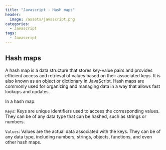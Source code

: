 ```yaml
---
title: "Javascript - Hash maps"
header:
  image: /assets/javascript.png
categories:
  - Javascript
tags:
  - Javascript
---
```


## Hash maps

A hash map is a data structure that stores key-value pairs and provides efficient access and retrieval of values based on their associated keys. It is also known as an object or dictionary in JavaScript. Hash maps are commonly used for organizing and managing data in a way that allows fast lookups and updates.

In a hash map:

`Keys`: Keys are unique identifiers used to access the corresponding values. They can be of any data type that can be hashed, such as strings or numbers.

`Values`: Values are the actual data associated with the keys. They can be of any data type, including numbers, strings, objects, functions, and even other hash maps.
